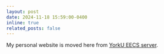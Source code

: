 ```yaml
---
layout: post
date: 2024-11-18 15:59:00-0400
inline: true
related_posts: false
---
```


My personal website is moved here from [YorkU EECS server](https://wiki.eecs.yorku.ca/user/hj/).